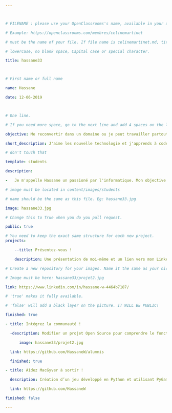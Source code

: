 ```yaml
---



# FILENAME : please use your OpenClassrooms's name, available in your url.

# Example: https://openclassrooms.com/membres/celinemartinet

# must be the name of your file. If file name is celinemartinet.md, title is celinemartinet.

# lowercase, no blank space, Capital case or special character.

title: hassane33



# First name or full name

name: Hassane

date: 12-06-2019



# One line.

# If you need more space, go to the next line and add 4 spaces on the left, as in 'description'.

objective: Me reconvertir dans un domaine ou je peut travailler partout dans le monde.

short_description: J'aime les nouvelle technologie et j'apprends à coder afin d'effectuer une reconversion professionelle.

# don't touch that

template: students

description:

-	Je m'appelle Hassane un passioné par l'informatique. Mon objective c'est être developpeur Swift/ios. 

# image must be located in content/images/students

# name should be the same as this file. Eg: hassane33.jpg

image: hassane33.jpg

# Change this to True when you do you pull request.

public: true

# You need to keep the exact same structure for each new project.
projects:

	--title: Présentez-vous !

	description: Une présentation de moi-même et un lien vers mon LinkedIn.

# Create a new repository for your images. Name it the same as your nickname and profile picture.

# Image must be here: hassane33/projet2.jpg

link: https://www.linkedin.com/in/hassane-w-4464b7187/

# 'true' makes it fully available.

# 'false' will add a black layer on the picture. IT WILL BE PUBLIC!

finished: true

- title: Intégrez la communauté !

  -description: Modifier un projet Open Source pour comprendre le fonctionnement de Git, de Github et des pull requests.

      image: hassane33/projet2.jpg

  link: https://github.com/HassaneW/alumnis

  finished: true

- title: Aidez MacGyver à sortir !

  description: Création d’un jeu développé en Python et utilisant PyGame.

  link: https://github.com/HassaneW

finished: false

---
```

